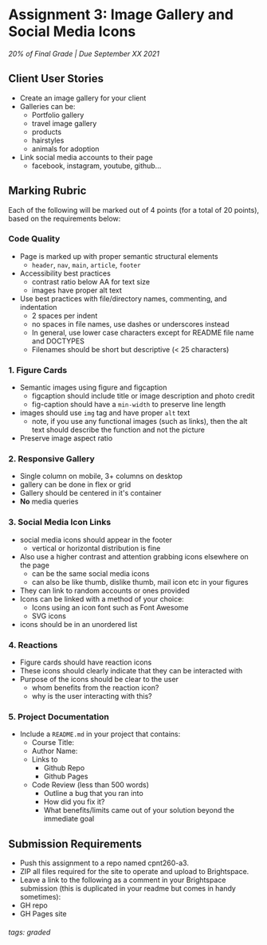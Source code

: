 # Assignment 3: Image Gallery and Social Media Icons
_20% of Final Grade | Due September XX 2021_

## Client User Stories
* Create an image gallery for your client
* Galleries can be:
  * Portfolio gallery
  * travel image gallery
  * products
  * hairstyles
  * animals for adoption
* Link social media accounts to their page
  * facebook, instagram, youtube, github... 
## Marking Rubric
Each of the following will be marked out of 4 points (for a total of 20 points), based on the requirements below:
### Code Quality
* Page is marked up with proper semantic structural elements
  * `header`, `nav`, `main`, `article`, `footer` 
* Accessibility best practices
  * contrast ratio below AA for text size
  * images have proper alt text
* Use best practices with file/directory names, commenting, and indentation 
  * 2 spaces per indent
  * no spaces in file names, use dashes or underscores instead
  * In general, use lower case characters except for README file name and DOCTYPES
  * Filenames should be short but descriptive (< 25 characters) 
 
### 1. Figure Cards
* Semantic images using figure and figcaption
  * figcaption should include title or image description and photo credit
  * fig-caption should have a `min-width` to preserve line length
* images should use `img` tag and have proper `alt` text
  * note, if you use any functional images (such as links), then the alt text should describe the function and not the picture
* Preserve image aspect ratio
 
### 2. Responsive Gallery
* Single column on mobile, 3+ columns on desktop
* gallery can be done in flex or grid
* Gallery should be centered in it's container
* **No** media queries

### 3. Social Media Icon Links
* social media icons should appear in the footer
  * vertical or horizontal distribution is fine
* Also use a higher contrast and attention grabbing icons elsewhere on the page
  * can be the same social media icons
  * can also be like thumb, dislike thumb, mail icon etc in your figures
* They can link to random accounts or ones provided
* Icons can be linked with a method of your choice:
  * Icons using an icon font such as Font Awesome
  * SVG icons
* icons should be in an unordered list 

### 4. Reactions
* Figure cards should have reaction icons
* These icons should clearly indicate that they can be interacted with
* Purpose of the icons should be clear to the user
  * whom benefits from the reaction icon?
  * why is the user interacting with this? 

### 5. Project Documentation
* Include a `README.md` in your project that contains:
  * Course Title:
  * Author Name:
  * Links to
    * Github Repo
    * Github Pages
  * Code Review (less than 500 words)
    * Outline a bug that you ran into
    * How did you fix it?
    * What benefits/limits came out of your solution beyond the immediate goal
 
## Submission Requirements
* Push this assignment to a repo named cpnt260-a3.
* ZIP all files required for the site to operate and upload to Brightspace.
* Leave a link to the following as a comment in your Brightspace submission (this is duplicated in your readme but comes in handy sometimes):
* GH repo
* GH Pages site

###### tags: graded